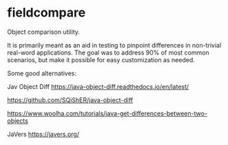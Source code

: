 # fieldcompare
Object comparison utility.

It is primarily meant as an aid in testing to pinpoint differences in non-trivial real-word applications.
The goal was to address 90% of most common scenarios, but make it possible for easy customization as needed.

Some good alternatives:

Jav Object Diff
https://java-object-diff.readthedocs.io/en/latest/

https://github.com/SQiShER/java-object-diff

https://www.woolha.com/tutorials/java-get-differences-between-two-objects

JaVers
https://javers.org/
